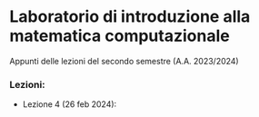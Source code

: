 # Laboratorio di introduzione alla matematica computazionale
Appunti delle lezioni del secondo semestre (A.A. 2023/2024)
### Lezioni:
- Lezione 4 (26 feb 2024): 
